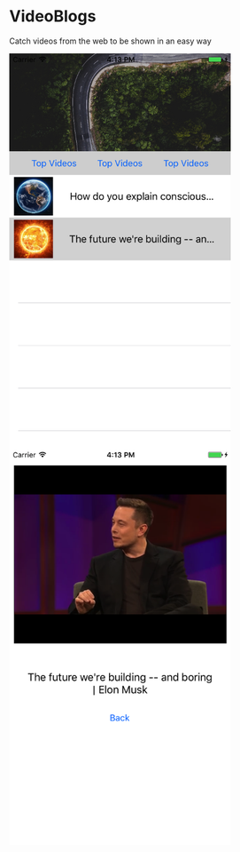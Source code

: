 # VideoBlogs

Catch videos from the web to be shown in an easy way

<img src="https://raw.githubusercontent.com/saulrivera/VideoBlogs/master/snaps/front.png" width="400" align="left">
<img src="https://raw.githubusercontent.com/saulrivera/VideoBlogs/master/snaps/video.png" width="400" align="left">
